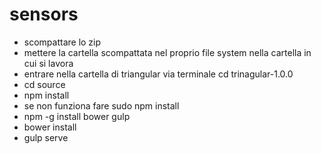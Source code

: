 # sensors

* scompattare lo zip
* mettere la cartella scompattata nel proprio file system nella cartella in cui si lavora
* entrare nella cartella di triangular via terminale cd trinagular-1.0.0
* cd source
* npm install
* se non funziona fare sudo npm install
* npm -g install bower gulp
* bower install
* gulp serve
